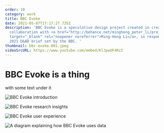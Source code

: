 ```yaml
---
order: 10
category: work
title: BBC Evoke
date: 2021-05-07T17:17:27.735Z
description: 'BBC Evoke is a speculative design project created in created in
  collaboration with <a href="http://behance.net/minghong_peter_li/projects"
  target="_blank" rel="noopener noreferrer">Ming-Hong Li</a>, in response to a
  2021 D&AD brief set by the BBC. '
thumbnail: bbc-evoke.001.jpeg
videoSrcURL: https://www.youtube.com/embed/KlJpwUF4RzI
---
```


# BBC Evoke is a thing

with some text under it

![BBC Evoke introduction](/media/bbc-evoke.002.jpeg "BBC Evoke introduction")

![BBC Evoke research insights](/media/bbc-evoke.003.jpeg "BBC Evoke research insights")

![BBC Evoke user experience](/media/bbc-evoke.004.jpeg "BBC Evoke user experience")

![A diagram explaining how BBC Evoke uses data](/media/bbc-evoke.005.jpeg "A diagram explaining how BBC Evoke uses data")